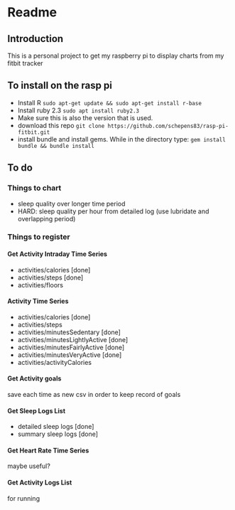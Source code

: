 # Readme
## Introduction
This is a personal project to get my raspberry pi to display charts from my fitbit tracker

## To install on the rasp pi
- Install R
`sudo apt-get update && sudo apt-get install r-base`
- Install ruby 2.3
`sudo apt install ruby2.3`
- Make sure this is also the version that is used.
- download this repo
`git clone https://github.com/schepens83/rasp-pi-fitbit.git`
- install bundle and install gems. While in the directory type:
`gem install bundle && bundle install`


## To do
### Things to chart
- sleep quality over longer time period
- HARD: sleep quality per hour from detailed log (use lubridate and overlapping period)


### Things to register
#### Get Activity Intraday Time Series
- activities/calories [done]
- activities/steps [done]
- activities/floors

#### Activity Time Series
- activities/calories [done]
- activities/steps
- activities/minutesSedentary [done]
- activities/minutesLightlyActive [done]
- activities/minutesFairlyActive [done]
- activities/minutesVeryActive [done]
- activities/activityCalories

#### Get Activity goals
save each time as new csv in order to keep record of goals

#### Get Sleep Logs List
- detailed sleep logs [done]
- summary sleep logs [done]

#### Get Heart Rate Time Series
maybe useful?

#### Get Activity Logs List
for running

